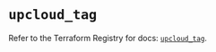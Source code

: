 # `upcloud_tag`

Refer to the Terraform Registry for docs: [`upcloud_tag`](https://registry.terraform.io/providers/upcloudltd/upcloud/5.15.0/docs/resources/tag).
